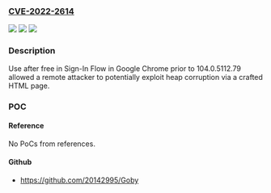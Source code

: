 ### [CVE-2022-2614](https://cve.mitre.org/cgi-bin/cvename.cgi?name=CVE-2022-2614)
![](https://img.shields.io/static/v1?label=Product&message=Chrome&color=blue)
![](https://img.shields.io/static/v1?label=Version&message=%3C%20104.0.5112.79%20&color=brighgreen)
![](https://img.shields.io/static/v1?label=Vulnerability&message=Use%20after%20free&color=brighgreen)

### Description

Use after free in Sign-In Flow in Google Chrome prior to 104.0.5112.79 allowed a remote attacker to potentially exploit heap corruption via a crafted HTML page.

### POC

#### Reference
No PoCs from references.

#### Github
- https://github.com/20142995/Goby

